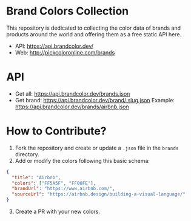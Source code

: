 # Brand Colors Collection

This repository is dedicated to collecting the color data of brands and products around the world and offering them as a free static API here.

- API: https://api.brandcolor.dev/
- Web: http://pickcoloronline.com/brands

# API

- Get all: https://api.brandcolor.dev/brands.json
- Get brand: https://api.brandcolor.dev/brand/:slug.json Example: https://api.brandcolor.dev/brands/airbnb.json

# How to Contribute?

1. Fork the repository and create or update a `.json` file in the `brands` directory.
2. Add or modify the colors following this basic schema:

```json
{
  "title": "Airbnb",
  "colors": ["FF5A5F", "FF00FE"],
  "brandUrl": "https://www.airbnb.com/",
  "sourceUrl": "https://airbnb.design/building-a-visual-language/"
}
```

3. Create a PR with your new colors.
